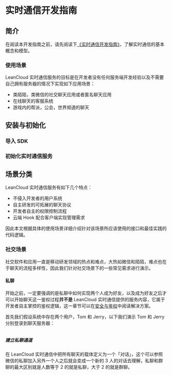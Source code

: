 # 实时通信开发指南

## 简介

在阅读本开发指南之前，请先阅读下[《实时通信开发指南》](./realtime_v2.html)，了解实时通信的基本概念和模型。

### 使用场景
LeanCloud 实时通信服务的目标是在开发者没有任何服务端开发经验以及不需要自己拥有服务器的情况下实现如下应用场景：

- 类陌陌，类微信的社交聊天应用或者匿名聊天应用
- 在线聊天的客服系统
- 游戏内的帮派，公会，世界频道的聊天

## 安装与初始化

### 导入 SDK

### 初始化实时通信服务


## 场景分类

LeanCloud 实时通信服务有如下几个特点：

- 不侵入开发者的用户系统
- 自主研发的可拓展的聊天协议
- 开发者自主的权限控制流程
- 云端 Hook 配合客户端实现管理需求

因此本文根据具体的使用场景详细介绍针对该场景所应该使用的接口和最佳实践的代码逻辑。

### 社交场景
社交软件和应用一直是移动研发领域的热点和难点，大热如微信和陌陌，难点也在于聊天的流程多样性，因此我们针对社交场景下的一些常见需求进行演示。

#### 私聊


开始之前，一定要强调的是私聊中如何实现两个人成为好友，以及成为好友之后才可以开始聊天这一鉴权过程**并不是** LeanCloud 实时通信提供的服务内容，它属于开发者自主掌控的鉴权逻辑，这一章节可以在[安全与鉴权](#安全与鉴权)中阅读解决方案。

首先我们假设系统中存在两个用户，Tom 和 Jerry，以下我们演示 Tom 和 Jerry 分别登录到聊天服务器：

```cs
```

##### 建立私聊通道
在 LeanCloud 实时通信中把所有聊天的载体定义为一个「对话」，这个可以参照微信的私聊加入另外一个人之后就会变成一个新的 3 人的对话去理解，私聊和群聊的最大区别就是人数等于 2 的就是私聊，大于 2 的就是群聊。